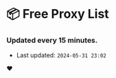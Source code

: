 # :package: Free Proxy List
### Updated every 15 minutes.

- Last updated: `2024-05-31 23:02`

:heart:
